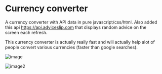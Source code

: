 # Currency converter

A currency converter with API data in pure javascript/css/html. Also added this api https://api.adviceslip.com that displays random advice on the screen each refresh.

This currency converter is actually really fast and will actually help alot of people convert various currencies (faster than google searches).

![image](https://i.imgur.com/J0gGRaX.png)

![image2](https://i.imgur.com/BTvA8Pk.png)
